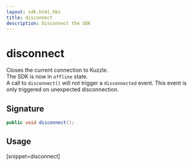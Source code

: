 ```yaml
---
layout: sdk.html.hbs
title: disconnect
description: Disconnect the SDK
---
```


# disconnect

Closes the current connection to Kuzzle.  
The SDK is now in `offline` state.  
A call to `disconnect()` will not trigger a `disconnected` event. This event is only triggered on unexpected disconnection.

## Signature

```csharp
public void disconnect();
```

## Usage

[snippet=disconnect]

